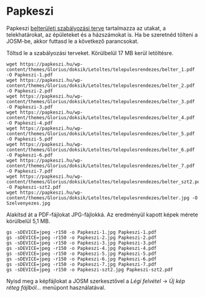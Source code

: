 # Papkeszi

Papkeszi [belterületi szabályozási terve](https://papkeszi.hu/onkormanyzat/telepulesrendezes/) tartalmazza az utakat, a telekhatárokat, az épületeket és a házszámokat is. Ha be szeretnéd tölteni a JOSM-be, akkor futtasd le a következő parancsokat.

Töltsd le a szabályozási terveket. Körülbelül 17 MB kerül letöltésre.

```
wget https://papkeszi.hu/wp-content/themes/Glorius/doksik/Letoltes/telepulesrendezes/belter_1.pdf -O Papkeszi-1.pdf
wget https://papkeszi.hu/wp-content/themes/Glorius/doksik/Letoltes/telepulesrendezes/belter_2.pdf -O Papkeszi-2.pdf
wget https://papkeszi.hu/wp-content/themes/Glorius/doksik/Letoltes/telepulesrendezes/belter_3.pdf -O Papkeszi-3.pdf
wget https://papkeszi.hu/wp-content/themes/Glorius/doksik/Letoltes/telepulesrendezes/belter_4.pdf -O Papkeszi-4.pdf
wget https://papkeszi.hu/wp-content/themes/Glorius/doksik/Letoltes/telepulesrendezes/belter_5.pdf -O Papkeszi-5.pdf
wget https://papkeszi.hu/wp-content/themes/Glorius/doksik/Letoltes/telepulesrendezes/belter_6.pdf -O Papkeszi-6.pdf
wget https://papkeszi.hu/wp-content/themes/Glorius/doksik/Letoltes/telepulesrendezes/belter_7.pdf -O Papkeszi-7.pdf
wget https://papkeszi.hu/wp-content/themes/Glorius/doksik/Letoltes/telepulesrendezes/belter_szt2.pdf -O Papkeszi-szt2.pdf
wget https://papkeszi.hu/wp-content/themes/Glorius/doksik/Letoltes/telepulesrendezes/belter.jpg -O Szelvenyezes.jpg
```

Alakítsd át a PDF-fájlokat JPG-fájlokká. Az eredményül kapott képek mérete körülbelül 5,1 MB.

```
gs -sDEVICE=jpeg -r150 -o Papkeszi-1.jpg Papkeszi-1.pdf
gs -sDEVICE=jpeg -r150 -o Papkeszi-2.jpg Papkeszi-2.pdf
gs -sDEVICE=jpeg -r150 -o Papkeszi-3.jpg Papkeszi-3.pdf
gs -sDEVICE=jpeg -r150 -o Papkeszi-4.jpg Papkeszi-4.pdf
gs -sDEVICE=jpeg -r150 -o Papkeszi-5.jpg Papkeszi-5.pdf
gs -sDEVICE=jpeg -r150 -o Papkeszi-6.jpg Papkeszi-6.pdf
gs -sDEVICE=jpeg -r150 -o Papkeszi-7.jpg Papkeszi-7.pdf
gs -sDEVICE=jpeg -r150 -o Papkeszi-szt2.jpg Papkeszi-szt2.pdf
```

Nyisd meg a képfájlokat a JOSM szerkesztővel a *Légi felvétel* → *Új kép réteg fájlból…* menüpont használatával.
